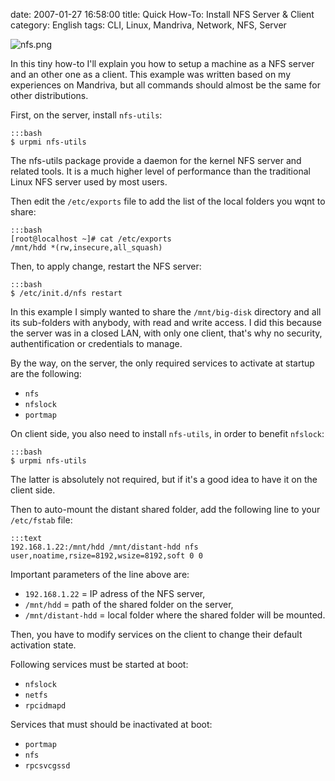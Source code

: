 date: 2007-01-27 16:58:00
title: Quick How-To: Install NFS Server & Client
category: English
tags: CLI, Linux, Mandriva, Network, NFS, Server

![nfs.png](/static/uploads/2007/01/nfs.png)

In this tiny how-to I'll explain you how to setup a machine as a NFS server and an other one as a client. This example was written based on my experiences on Mandriva, but all commands should almost be the same for other distributions.

First, on the server, install `nfs-utils`:

    :::bash
    $ urpmi nfs-utils

The nfs-utils package provide a daemon for the kernel NFS server and related tools. It is a much higher level of performance than the traditional Linux NFS server used by most users.

Then edit the `/etc/exports` file to add the list of the local folders you wqnt to share:

    :::bash
    [root@localhost ~]# cat /etc/exports
    /mnt/hdd *(rw,insecure,all_squash)

Then, to apply change, restart the NFS server:

    :::bash
    $ /etc/init.d/nfs restart

In this example I simply wanted to share the `/mnt/big-disk` directory and all its sub-folders with anybody, with read and write access. I did this because the server was in a closed LAN, with only one client, that's why no security, authentification or credentials to manage.

By the way, on the server, the only required services to activate at startup are the following:

  * `nfs`
  * `nfslock`
  * `portmap`

On client side, you also need to install `nfs-utils`, in order to benefit `nfslock`:

    :::bash
    $ urpmi nfs-utils

The latter is absolutely not required, but if it's a good idea to have it on the client side.

Then to auto-mount the distant shared folder, add the following line to your `/etc/fstab` file:

    :::text
    192.168.1.22:/mnt/hdd /mnt/distant-hdd nfs user,noatime,rsize=8192,wsize=8192,soft 0 0

Important parameters of the line above are:

  * `192.168.1.22` = IP adress of the NFS server,
  * `/mnt/hdd` = path of the shared folder on the server,
  * `/mnt/distant-hdd` = local folder where the shared folder will be mounted.

Then, you have to modify services on the client to change their default activation state.

Following services must be started at boot:

  * `nfslock`
  * `netfs`
  * `rpcidmapd`

Services that must should be inactivated at boot:

  * `portmap`
  * `nfs`
  * `rpcsvcgssd`
